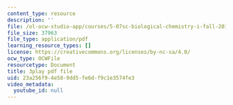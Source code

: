 ```yaml
---
content_type: resource
description: ''
file: /ol-ocw-studio-app/courses/5-07sc-biological-chemistry-i-fall-2013/23a256f94e589dd5fe6df9c1e3574fe3_XmS9DYHQHi0.pdf
file_size: 37963
file_type: application/pdf
learning_resource_types: []
license: https://creativecommons.org/licenses/by-nc-sa/4.0/
ocw_type: OCWFile
resourcetype: Document
title: 3play pdf file
uid: 23a256f9-4e58-9dd5-fe6d-f9c1e3574fe3
video_metadata:
  youtube_id: null
---
```

